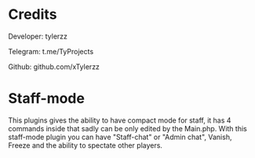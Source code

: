 # Credits

Developer: tylerzz 

Telegram: t.me/TyProjects 

Github: github.com/xTylerzz

# Staff-mode

This plugins gives the ability to have compact mode for staff, it has 4 commands inside that sadly can be only edited by the Main.php. With this staff-mode plugin you can have "Staff-chat" or "Admin chat", Vanish, Freeze and the ability to spectate other players.
